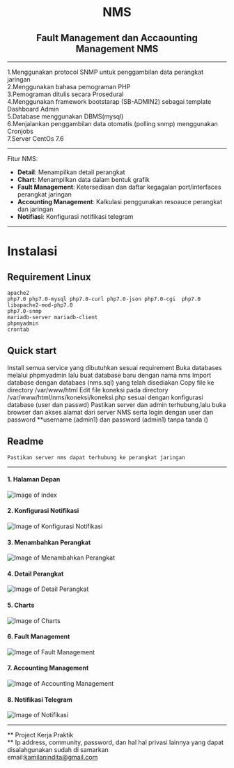 <h1 align="center">NMS</h1>
<h2 align="center">Fault Management dan Accaounting Management NMS</h2>

___

1.Menggunakan protocol SNMP untuk penggambilan data perangkat jaringan<br>
2.Menggunakan bahasa pemograman PHP<br>
3.Pemograman ditulis secara Prosedural<br>
4.Menggunakan framework bootstarap (SB-ADMIN2) sebagai template Dashboard Admin<br>
5.Database menggunakan DBMS(mysql) <br>
6.Menjalankan penggambilan data otomatis (polling snmp) menggunakan Cronjobs<br>
7.Server CentOs 7.6<br>

___

Fitur NMS:
- **Detail**: Menampilkan detail perangkat 
- **Chart**: Menampilkan data dalam bentuk grafik
- **Fault Management**: Ketersediaan dan daftar kegagalan port/interfaces perangkat jaringan
- **Accounting Management**: Kalkulasi penggunakan resoauce perangkat dan jaringan
- **Notifiasi**: Konfigurasi notifikasi telegram

___

# Instalasi
## Requirement Linux
    apache2
    php7.0 php7.0-mysql php7.0-curl php7.0-json php7.0-cgi  php7.0 libapache2-mod-php7.0 
    php7.0-snmp
    mariadb-server mariadb-client
    phpmyadmin
    crontab

        
## Quick start
   Install semua service yang dibutuhkan sesuai requirement
   Buka databases melalui phpmyadmin lalu buat database baru dengan nama nms
   Import database dengan databaes (nms.sql) yang telah disediakan
   Copy file ke directory /var/www/html 
   Edit file koneksi pada directory /var/www/html/nms/koneksi/koneksi.php sesuai dengan konfigurasi database (user dan passwd)
   Pastikan server dan admin terhubung,lalu buka browser dan akses alamat dari server NMS serta login dengan user dan password
   **username (admin1) dan password (admin1) tanpa tanda ()
 
 ## Readme
    Pastikan server nms dapat terhubung ke perangkat jaringan
 
 
___

#### 1. Halaman Depan
![Image of index]()

#### 2. Konfigurasi Notifikasi
![Image of Konfigurasi Notifikasi]()

#### 3. Menambahkan Perangkat
![Image of Menambahkan Perangkat]()

#### 4. Detail Perangkat
![Image of Detail Perangkat]()

#### 5. Charts
![Image of Charts]()

#### 6. Fault Management
![Image of Fault Management]()

#### 7. Accounting Management
![Image of Accounting Management]()

#### 8. Notifikasi Telegram
![Image of Notifikasi]()

___

** Project Kerja Praktik<br>
** Ip address, community, password, dan hal hal privasi lainnya yang dapat disalahgunakan sudah di samarkan<br>
email:kamilanindita@gmail.com
